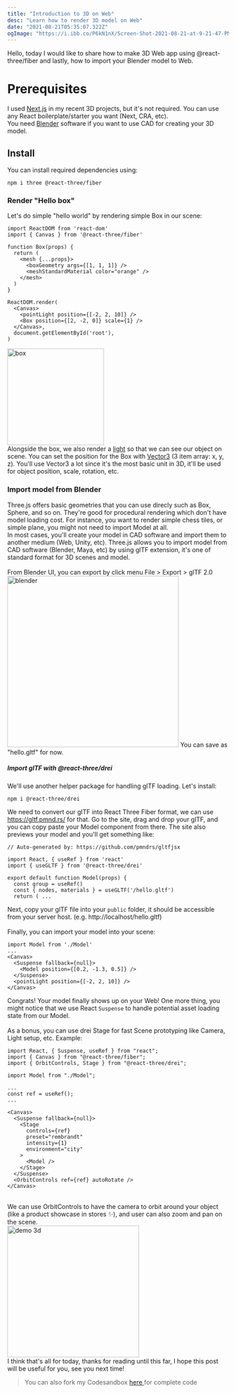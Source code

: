```yaml
---
title: "Introduction to 3D on Web"
desc: "Learn how to render 3D model on Web"
date: "2021-08-21T05:35:07.322Z"
ogImage: "https://i.ibb.co/P6kN1nX/Screen-Shot-2021-08-21-at-9-21-47-PM.jpg"
---
```


Hello, today I would like to share how to make 3D Web app using
@react-three/fiber and lastly, how to import your Blender model to
Web.

# Prerequisites

I used
<a href="https://nextjs.org/" class="underline text-blue-400">
Next.js</a>
in my recent 3D projects, but it's not required. You can use any React
boilerplate/starter you want (Next, CRA, etc). <br />
You need
<a
class="text-blue-400 underline"
href="https://www.blender.org/">
Blender</a>
software if you want to use CAD for creating your 3D model.

## Install

You can install required dependencies using:

```
npm i three @react-three/fiber
```

### Render "Hello box"

Let's do simple "hello world" by rendering simple Box in our scene:

```
import ReactDOM from 'react-dom'
import { Canvas } from '@react-three/fiber'

function Box(props) {
  return (
    <mesh {...props}>
      <boxGeometry args={[1, 1, 1]} />
      <meshStandardMaterial color="orange" />
    </mesh>
  )
}

ReactDOM.render(
  <Canvas>
    <pointLight position={[-2, 2, 10]} />
    <Box position={[2, -2, 0]} scale={1} />
  </Canvas>,
  document.getElementById('root'),
)
```

<img
class="border"
style="height: 220px"
alt="box"
src="https://i.ibb.co/bRYqtwS/Screen-Shot-2021-08-21-at-8-04-26-PM.png"
/>
<br />
Alongside the box, we also render a
<a
            href="https://threejs.org/docs/#api/en/lights/PointLight"
            class="underline text-blue-500"
          >
light</a>
so that we can see our object on scene. You can set the position for
the Box with
<a
            href="https://threejs.org/docs/#api/en/math/Vector3"
            class="underline text-blue-500"
          >
Vector3</a>
(3 item array: x, y, z). You'll use Vector3 a lot since it's the most
basic unit in 3D, it'll be used for object position, scale, rotation,
etc.

### Import model from Blender

Three.js offers basic geometries that you can use direcly such as Box,
Sphere, and so on. They're good for procedural rendering which don't
have model loading cost. For instance, you want to render simple chess
tiles, or simple plane, you might not need to import Model at all.
<br />
In most cases, you'll create your model in CAD software and import
them to another medium (Web, Unity, etc). Three.js allows you to
import model from CAD software (Blender, Maya, etc) by using glTF
extension, it's one of standard format for 3D scenes and model. <br />
<br />
From Blender UI, you can export by click menu File > Export > glTF 2.0
<br />
<img
style="height: 390px"
alt="blender"
src="https://i.ibb.co/w4PbMNG/Screen-Shot-2021-08-21-at-8-36-08-PM.jpg"
/>
You can save as "hello.gltf" for now. <br />

##### Import glTF with @react-three/drei

We'll use another helper package for handling glTF loading. Let's
install: <br />

```
npm i @react-three/drei
```

We need to convert our glTF into React Three Fiber format, we can use
<a href="https://gltf.pmnd.rs/" class="underline text-blue-500">
https://gltf.pmnd.rs/
</a> for that. Go to the site, drag and drop your glTF, and you can copy paste your
Model component from there. The site also previews your model and
you'll get something like: <br />

```
// Auto-generated by: https://github.com/pmndrs/gltfjsx

import React, { useRef } from 'react'
import { useGLTF } from '@react-three/drei'

export default function Model(props) {
  const group = useRef()
  const { nodes, materials } = useGLTF('/hello.gltf')
  return ( ...
```

Next, copy your glTF file into your `public` folder, it should be
accessible from your server host. (e.g. http://localhost/hello.gltf)
<br />
<br />
Finally, you can import your model into your scene: <br />

```
import Model from './Model'
...
<Canvas>
  <Suspense fallback={null}>
    <Model position={[0.2, -1.3, 0.5]} />
  </Suspense>
  <pointLight position={[-2, 2, 10]} />
</Canvas>
```

Congrats! Your model finally shows up on your Web! One more thing, you
might notice that we use React `Suspense` to handle potential asset
loading state from our Model. <br />
<br />
As a bonus, you can use drei Stage for fast Scene prototyping like
Camera, Light setup, etc. Example: <br />

```
import React, { Suspense, useRef } from "react";
import { Canvas } from "@react-three/fiber";
import { OrbitControls, Stage } from "@react-three/drei";

import Model from "./Model";

...
const ref = useRef();
...

<Canvas>
  <Suspense fallback={null}>
    <Stage
      controls={ref}
      preset="rembrandt"
      intensity={1}
      environment="city"
    >
      <Model />
    </Stage>
  </Suspense>
  <OrbitControls ref={ref} autoRotate />
</Canvas>
```

<br />
We can use OrbitControls to have the camera to orbit around your
object (like a product showcase in stores ✨), and user can also zoom
and pan on the scene.
<br />
<img
  style="height: 300px"
  alt="demo 3d"
  src="https://i.ibb.co/P6kN1nX/Screen-Shot-2021-08-21-at-9-21-47-PM.jpg"
/>
<br />
I think that's all for today, thanks for reading until this far,
I hope this post will be useful for you, see you next time!

<blockquote class="border-l-4 border-green-500 italic my-8 pl-2 md:pl-3">
  You can also fork my Codesandbox
  <a
    class="underline text-blue-500"
    href="https://codesandbox.io/s/react-3d-starter-ejmfi"
  >
    here
  </a>
  for complete code
</blockquote>
